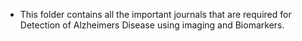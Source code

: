 * This folder contains all the important journals that are required for Detection of Alzheimers Disease using imaging and Biomarkers.
